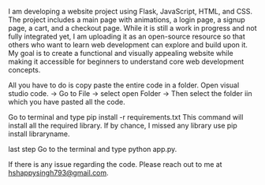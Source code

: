 I am developing a website project using Flask, JavaScript, HTML, and CSS. The project includes a main page with animations, a login page, a signup page, a cart, and a checkout page. While it is still a work in progress and not fully integrated yet, I am uploading it as an open-source resource so that others who want to learn web development can explore and build upon it. My goal is to create a functional and visually appealing website while making it accessible for beginners to understand core web development concepts.

All you have to do is copy paste the entire code in a folder.
Open visual studio code. -> Go to File -> select open Folder -> Then select the folder iin which you have pasted all the code.

Go to terminal and type pip install -r requirements.txt
This command will install all the required library. If by chance, I missed any library use pip install libraryname.

last step
Go to the terminal and type python app.py.

If there is any issue regarding the code. Please reach out to me at hshappysingh793@gmail.com.
